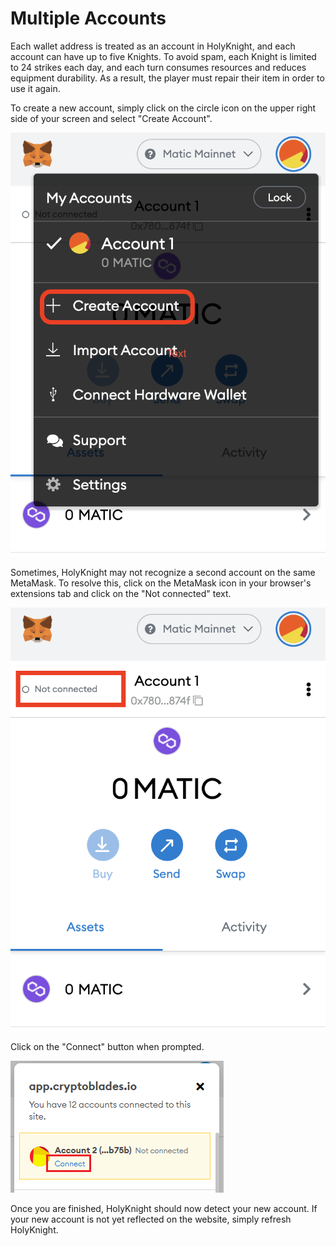 # Multiple Accounts

Each wallet address is treated as an account in HolyKnight, and each account can have up to five Knights. To avoid spam, each Knight is limited to 24 strikes each day, and each turn consumes resources and reduces equipment durability. As a result, the player must repair their item in order to use it again.

To create a new account, simply click on the circle icon on the upper right side of your screen and select "Create Account".

![](./assets/create-account.png)

Sometimes, HolyKnight may not recognize a second account on the same MetaMask. To resolve this, click on the MetaMask icon in your browser's extensions tab and click on the "Not connected" text.

![](./assets/not-connected.png)

Click on the "Connect" button when prompted.

![](./assets/connect-button.png)

Once you are finished, HolyKnight should now detect your new account. If your new account is not yet reflected on the website, simply refresh HolyKnight.
